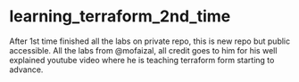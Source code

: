# learning_terraform_2nd_time

After 1st time finished all the labs on private repo, this is new repo but public accessible. All the labs from @mofaizal, all credit goes to him for his well explained youtube video where he is teaching terraform form starting to advance.
